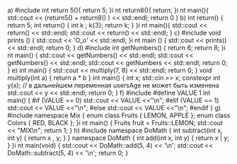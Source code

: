 a)
#include <iostream>
int return 5(){
return 5;
}i
nt return8(){
return;
}i
nt main(){
std::cout << (return5() + return8() ) << std::endl;
return 0
}
b)
int return() {
return 5;
int return()
{
int k ;
k{3};
return k;
}
}i
nt main(){
std::cout << return() << std::endl;
std::cout << return() << std::endl;
}
c)
#include <iostream>
void prints
()
{
std::cout << 'O_o' << std::endl;
}i
nt main ()
{
std::cout << prints() << std::endl;
return 0;
}
d)
#include <iostream>
int getNumbers()
{
return 6;
return 8;
}i
nt main()
{
std::cout << getNumbers() << std::endl;
std::cout << getNumbers() << std::endl;
std::cout << getNumbers << std::endl;
return 0;
}
e)
int main()
{
std::cout << multiply(7, 8) << std::endl;
return 0;
}
void multiply(int a)
{
return a * b
}
int main() {
int x;
std::cin >> x;
constexpr int y(x); // в дальнейшем переменная usersAge не может быть изменена
std::cout << y << std::endl;
return 0;
}
f)
#include <iostream>
#define VALUE 1
int main() {
#if (VALUE == 0)
std::cout << VALUE <<"\n";
#elif (VALUE == 1)
std::cout << VALUE <<"\n";
#else
std::cout << VALUE <<"\n";
#endif
}
g)
#include <iostream>
namespace Mix {
enum class Fruits {
LEMON,
APPLE
};
enum class Colors {
RED,
BLACK
};
}i
nt main() {
Fruits fruit = Fruits::LEMON;
std::cout << "MIX\n";
return 1;
}
h)
#include <iostream>
namespace DoMath
{
int subtract(int x, int y)
{
return x , y;
}
}
namespace DoMath
{
int add(int x, int y)
{
return x | y;
}
}i
nt main(void)
{
std::cout << DoMath::add(5, 4) << '\n';
std::cout << DoMath::subtract(5, 4) << '\n';
return 0;
}
